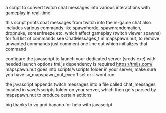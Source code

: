 a script to convert twitch chat messages into various interactions with gameplay in real-time

this script prints chat messages from twitch into the in-game chat
also includes various commands like spawnhorde, spawnrandomalien, dropnuke, screenfreeze etc. which affect gameplay (twitch viewer spawns)
for full list of commands see ChatMessages_t in mapspawn.nut, to remove unwanted commands just comment one line out which initializes that command

configure the javascript to launch your dedicated server (srcds.exe) with needed launch options
tmi.js dependency is required https://tmijs.com/
mapspawn.nut goes into scripts/vscripts folder in your server, make sure you have sv_mapspawn_nut_exec 1 set or it wont run

the javascript appends twitch messages into a file called chat_messages located in save/vscripts folder on your server, which then gets parsed by mapspawn.nut to produce certain actions

big thanks to vq and banano for help with javascript

